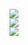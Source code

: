 ![](https://github.com/isaiMercado/Fun_Classifier_Internship/blob/master/Text_Fun_Analysis/Images/1.png)
</br>
![](https://github.com/isaiMercado/Fun_Classifier_Internship/blob/master/Text_Fun_Analysis/Images/2.png)
</br>
![](https://github.com/isaiMercado/Fun_Classifier_Internship/blob/master/Text_Fun_Analysis/Images/3.png)
